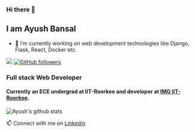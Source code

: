 <!--
**ayu023ban/ayu023ban** is a ✨ _special_ ✨ repository because its `README.md` (this file) appears on your GitHub profile.

Here are some ideas to get you started:

- 🔭 I’m currently working on ...
- 🌱 I’m currently learning ...
- 👯 I’m looking to collaborate on ...
- 🤔 I’m looking for help with ...
- 💬 Ask me about ...
- 📫 How to reach me: ...
- 😄 Pronouns: ...
- ⚡ Fun fact: ...
-->
### Hi there 👋
## I am Ayush Bansal

- 🔭 I’m currently working on web development technologies like Django, Flask, React, Docker etc.

![](https://visitor-badge.glitch.me/badge?page_id=ayu023ban.ayu023ban)
[![GitHub followers](https://img.shields.io/github/followers/ayu023ban.svg?style=social&label=Follow)](https://github.com/ayu023ban?tab=followers)
### Full stack Web Developer
#### Currently an ECE undergrad at IIT-Roorkee and developer at <a href="https://github.com/IMGIITRoorkee">IMG IIT-Roorkee</a>.
![Ayush's github stats](https://github-readme-stats.vercel.app/api?username=ayu023ban&count_private=true&show_icons=true&theme=algolia) <br />

📫 Connect with me on <a href="https://www.linkedin.com/in/ayush-bansal-2b00b0192/">Linkedin</a>
